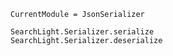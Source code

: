 ```@meta
CurrentModule = JsonSerializer
```

```@docs
SearchLight.Serializer.serialize
SearchLight.Serializer.deserialize
```
